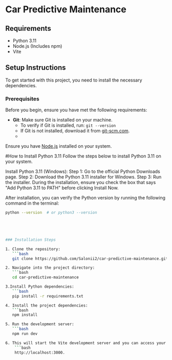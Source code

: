 # Car Predictive Maintenance

## Requirements

- Python 3.11
- Node.js (Includes npm)
- Vite

## Setup Instructions

To get started with this project, you need to install the necessary dependencies.

### Prerequisites

Before you begin, ensure you have met the following requirements:

- **Git**: Make sure Git is installed on your machine.
    - To verify if Git is installed, run: `git --version`
    - If Git is not installed, download it from [git-scm.com](https://git-scm.com/).
    - 
Ensure you have [Node.js](https://nodejs.org/dist/v22.11.0/node-v22.11.0-x64.msi) installed on your system.

#How to Install Python 3.11
Follow the steps below to install Python 3.11 on your system.

Install Python 3.11 (Windows):
Step 1: Go to the official Python Downloads page.
Step 2: Download the Python 3.11 installer for Windows.
Step 3: Run the installer.
During the installation, ensure you check the box that says "Add Python 3.11 to PATH" before clicking Install Now.

After installation, you can verify the Python version by running the following command in the terminal:
```bash
python --version  # or python3 --version





### Installation Steps

1. Clone the repository:
   ```bash
   git clone https://github.com/Salonii2/car-predictive-maintenance.git

2. Navigate into the project directory:
   ```bash
   cd car-predictive-maintenance

3.Install Python dependencies:
   ```bash
   pip install -r requirements.txt

4. Install the project dependencies:
   ```bash
   npm install

5. Run the development server:
   ```bash
   npm run dev

6. This will start the Vite development server and you can access your application at
    ```bash
    http://localhost:3000.



